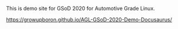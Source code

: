 This is demo site for GSoD 2020 for Automotive Grade Linux.

https://growupboron.github.io/AGL-GSoD-2020-Demo-Docusaurus/
